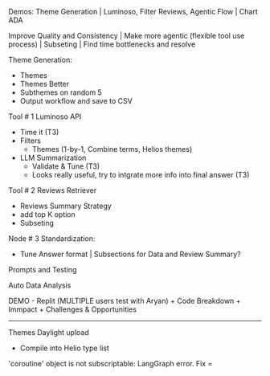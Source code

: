 Demos: Theme Generation | Luminoso, Filter Reviews, Agentic Flow | Chart ADA    

Improve Quality and Consistency | Make more agentic (flexible tool use process) | Subseting | Find time bottlenecks and resolve  

Theme Generation: 
- Themes
- Themes Better
- Subthemes on random 5
- Output workflow and save to CSV

Tool # 1 Luminoso API
  - Time it (T3)
  - Filters
    - Themes (1-by-1, Combine terms, Helios themes)
  - LLM Summarization
    - Validate & Tune (T3)
    - Looks really useful, try to intgrate more info into final answer (T3)

Tool # 2 Reviews Retriever
  - Reviews Summary Strategy
  - add top K option
  - Subseting


Node # 3 Standardization:
  - Tune Answer format | Subsections for Data and Review Summary?

Prompts and Testing


Auto Data Analysis

DEMO - Replit (MULTIPLE users test with Aryan) + Code Breakdown + Immpact + Challenges & Opportunities  



_________________

Themes Daylight upload
 - Compile into Helio type list


'coroutine' object is not subscriptable:
LangGraph error. Fix = 

